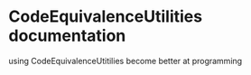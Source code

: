 # CodeEquivalenceUtilities documentation
 using CodeEquivalenceUtitilies become better at programming
